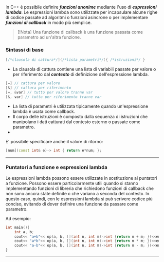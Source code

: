 In C++ è possibile definire ***funzioni anonime*** mediante l'uso di ***espressioni lambda***.
Le espressioni lambda sono utilizzate per incapsulare alcune righe di codice passate ad algoritmi o funzioni asincrone o per implementare ***funzioni di callback*** in modo più semplice.

>[!Nota]
>Una funzione di callback è una funzione passata come parametro ad un'altra funzione.

### Sintassi di base
```cpp
[/*clausola di cattura*/](/*lista parametri*/){ /*istruzioni*/ }
```

- La clausola di cattura contiene una lista di variabili passate per valore o per riferimento dal ***contesto*** di definizione dell'espressione lambda.
```cpp
[=] // cattura per valore
[&] // cattura per riferimento
[=, &var] // tutto per valore tranne var
[&, var] // tutto per riferimento tranne var
```
- La lista di parametri è utilizzata tipicamente quando un'espressione lambda è usata come callback.
- Il corpo delle istruzioni è composto dalla sequenza di istruzioni che manipolano i dati catturati dal contesto esterno o passate come parametro.
- 
E' possibile specificare anche il valore di ritorno:
```cpp
[num](const int& e)-> int { return e*num; };
```

---
### Puntatori a funzione e espressioni lambda
Le espressioni lambda possono essere utilizzate in sostituzione ai puntatori a funzione. Possono essere particolarmente utili quando si stanno implementando funzioni di libreria che richiedono funzioni di callback che non sono ancora state definite o che variano a seconda del contesto. In questo caso, quindi, con le espressioni lambda si può scrivere codice più conciso, evitando di dover definire una funzione da passare come parametro.

Ad esempio:
```cpp
int main(){
	int a, b;
	cout<< "a+b"<< op(a, b, [](int n, int m)->int {return n + m; })<<endl;
	cout<< "a*b"<< op(a, b, [](int n, int m)->int {return n * m; })<<endl;
	cout<< "a-b"<< op(a, b, [](int n, int m)->int {return n - m; })<<endl;
}
```
---
